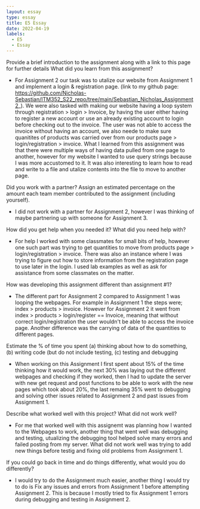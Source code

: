 ```yaml
---
layout: essay
type: essay
title: E5 Essay
date: 2022-04-19
labels:
  - E5 
  - Essay
---
```

Provide a brief introduction to the assignment along with a link to this page for further details
What did you learn from this assignment?

- For Assignment 2 our task was to utalize our website from Assignment 1 and implement a login & registration page. (link to my github page: https://github.com/Nicholas-Sebastian/ITM352_S22_repo/tree/main/Sebastian_Nicholas_Assignment2_). We were also tasked with making our website having a loop system through registration > login > Invoice, by having the user either having to register a new account or use an already existing account to login before checking out to the invoice. The user was not able to access the invoice without having an account, we also neede to make sure quanitites of products was carried over from our products page > login/registration > invoice. What I learned from this assignment was that there were multiple ways of having data pulled from one page to another, however for my website I wanted to use query strings because I was more accustomed to it. It was also interesting to learn how to read and write to a file and utalize contents into the file to move to another page.

Did you work with a partner? Assign an estimated percentage on the amount each team member contributed to the assignment (including yourself).

- I did not work with a partner for Assignment 2, however I was thinking of maybe partnering up with someone for Assignment 3.


How did you get help when you needed it? What did you need help with?

- For help I worked with some classmates for small bits of help, however one such part was trying to get quantities to move from products page > login/registration > invoice. There was also an instance where I was trying to figure out how to store information from the registration page to use later in the login. I used lab examples as well as ask for assistance from some classmates on the matter.


How was developing this assignment different than assignment #1?
- The different part for Assignment 2 compared to Assignment 1 was looping the webpages. For example in Assignment 1 the steps were; index > products > invoice. However for Assignment 2 it went from index > products > login/register == Invoice, meaning that without correct login/registration the user wouldn't be able to access the invoice page. Another difference was the carrying of data of the quantities to different pages. 

Estimate the % of time you spent (a) thinking about how to do something, (b) writing code (but do not include testing, (c) testing and debugging

- When working on this Assignment I first spent about 15% of the time thinking how it would work, the next 30% was laying out the different webpages and checking if they worked, then I had to update the server with new get request and post functions to be able to work with the new pages which took about 20%, the last remaing 35% went to debugging and solving other issues related to Assignment 2 and past issues from Assignment 1.

Describe what worked well with this project? What did not work well?

- For me that worked well with this assignemt was planning how I wanted to the Webpages to work, another thing that went well was debugging and testing, utualizing the debugging tool helped solve many errors and failed posting from my server. What did not work well was trying to add new things before testig and fixing old problems from Assignment 1.

If you could go back in time and do things differently, what would you do differently?

- I would try to do the Assignment much easier, another thing I would try to do is Fix any issues and errors from Assignment 1 before attempting Assignment 2. This is because I mostly tried to fix Assignment 1 errors during debugging and testing in Assignment 2.
